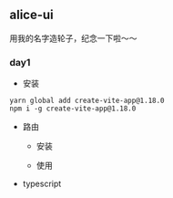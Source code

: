 ## alice-ui

用我的名字造轮子，纪念一下啦～～

### day1

- 安装

```
yarn global add create-vite-app@1.18.0
npm i -g create-vite-app@1.18.0
```

- 路由

    - 安装

    - 使用
- typescript
